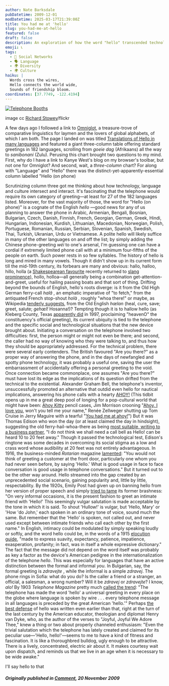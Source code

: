 ```yaml
---
author: Nate Barksdale
pubDatetime: 2009-12-01
modDatetime: 2025-03-17T21:39:00Z
title: You had me at 'hello'
slug: you-had-me-at-hello
featured: false
draft: false
description: An exploration of how the word "hello" transcended technology and culture through the evolution of telephonic communication.
emoji: 📞
tags:
  - 📱 Social Networks
  - 🗣️ Language
  - 🌍 Diversity
  - 🌍 Culture
haiku: |
  Words cross the wires,  
  Hello connects the world wide,  
  Sounds of friendship bloom.
coordinates: [37.7749, -122.4194]
---
```


[![Telephone Booths](@assets/images/telephones.jpg)](@assets/images/telephones.jpg)

image cc [Richard Stowey](http://www.flickr.com/photos/richardstowey/)/flickr

A few days ago I followed a link to [Omniglot](http://omniglot.com/index.htm), a treasure-trove of comparative linguistics for laymen and the lovers of global alphabets, of which I am both. The page I landed on was titled [Translations of Hello in many languages](http://omniglot.com/language/phrases/hello.htm) and featured a giant three-column table offering standard greetings in 182 languages, scrolling from _goeie dag_ (Afrikaans) all the way to _sanibonani_ (Zulu). Perusing this chart brought two questions to my mind. First, why do I have a link to Kanye West's blog on my browser's toolbar, but not one for Omniglot? And second, wait, a _three-column_ chart? For along with "Language" and "Hello" there was the distinct-yet-apparently-essential column labelled "Hello (on phone)

Scrutinizing column three got me thinking about how technology, language and culture intersect and interact. It's fascinating that the telephone would require its own category of greeting—at least for 27 of the 182 languages listed. Moreover, for the vast majority of those, the word for "Hello (on phone)" is a cognate of the English _hello_ —good news for any of us planning to answer the phone in Arabic, Armenian, Bengali, Bosnian, Bulgarian, Czech, Danish, Finnish, French, Georgian, German, Greek, Hindi, Hungarian, Indonesian, Kurdish, Lithuanian, Macedonian, Norwegian, Polish, Portuguese, Romanian, Russian, Serbian, Slovenian, Spanish, Swedish, Thai, Turkish, Ukranian, Urdu or Vietnamese. A polite hello will likely suffice in many of the other languages on and off the list; by simply adding the Chinese phone-greeting _wéi_ to one's arsenal, I'm guessing one can have a cordial if extremely limited phone call with at a minimum four-fifths of the people on earth. Such power rests in so few syllables. The history of hello is long and mired in many vowels. Though it didn't show up in its current form till the mid-19th century, its forbears are many and obvious: hallo, halloo, hillo, holla (a [Shakespearean favourite](http://www.rhymezone.com/r/ss.cgi?q=holla&mode=k) recently returned to [slang prominence](http://www.urbandictionary.com/define.php?term=holla)), hollo, holloa—all generally being a combination get-attention-and-greet, useful for hailing passing boats and that sort of thing. Drifting beyond the bounds of English, hello's roots diverge: is it from the Old High German ferry-call _halâ_ , an emphatic imperative of "to fetch," from the antiquated French stop-shout _holà_ , roughly "whoa there!" or maybe, as Wikipedia [tenderly suggests](http://en.wikipedia.org/wiki/Hello#Hallo), from the Old English _hœlan_ (heal, cure, save; greet, salute; _gehœl!_ Hosanna!)? Tempting though it is to hallow hello (as Kleberg County, Texas [apparently did](http://heaveno.com/resolution.htm) in 1997, proclaiming "heavenO" the constituency's official greeting), its current ubiquity is tied to the telephone and the specific social and technological situations that the new device brought about. Initiating a conversation on the telephone involved two difficulties: first, the person might or might not even be there; and second, the caller had no way of knowing who they were talking to, and thus how they should be appropriately addressed. For the technical problem, there were several early contenders. The British favoured "Are you there?" as a proper way of answering the phone, and in the days of newfangled and spotty phone technology, it was probably a useful one, saving the user the embarrassment of accidentally offering a personal greeting to the void. Once connection became commonplace, one assumes "Are you there?" must have lost its edge as the implications of its question drifted from the technical to the existential. Alexander Graham Bell, the telephone's inventor, unsuccessfully promoted an alternative that outdid even hello for nautical implications, answering his phone calls with a hearty [AHOY!](http://www.npr.org/programs/lnfsound/stories/990319.stories.html) (This tidbit opens up in me a great deep pool of longing for a pop-cultural world that might have been: [Ahoy Kitty](http://www.sanrio.com/) pencil cases, Jim Morrison crooning "[Ahoy, I love you](http://www.youtube.com/watch?v=hzM71scYw0M), won't you tell me your name," Renée Zellweger shutting up Tom Cruise in Jerry Maguire with a tearful "[You had me at ahoy!](http://www.youtube.com/watch?v=NpWAlvWNZj0&feature=related)") But it was Thomas Edison who won the day (or at least claimed the day in hindsight), suggesting the old ferry-hail-whoa-there as being [most suitable, writing to a business partner](http://www.collectorcafe.com/article_archive.asp?article=800&id=1507), "I do not think we shall need a call bell as Hello! can be heard 10 to 20 feet away." Though it passed the technological test, Edison's ringtone was some decades in overcoming its social stigma as a low and crass word whose audibility at 20 feet was not entirely advantageous. In 1916, the business-minded _Rotarian_ magazine [lamented](http://books.google.com/books?id=fVgEAAAAMBAJ&pg=PA553&lpg=PA554&dq=telephone+greetings+hello&lr=&as_drrb_is=b&as_minm_is=0&as_miny_is=1499&as_maxm_is=0&as_maxy_is=1925&num=100&as_brr=1&output=html): "You would not think of greeting a customer at the front door, particularly one whom you had never seen before, by saying 'Hello.' What is good usage in face to face conversation is good usage in telephone conversations." But it turned out to be the other way around. Hello streamed into the gap created by an unprecedented social scenario, gaining popularity and, little by little, respectability. By the 1920s, Emily Post had given up on banning hello from her version of proper speech and simply [tried to tame](http://books.google.com/books?pg=PA19&dq=emily+post+hello&client=firefox-a&id=HhAYAAAAIAAJ#v=onepage&q=&f=false) its former brashness: "On very informal occasions, it is the present fashion to greet an intimate friend with 'Hello!' This seemingly vulgar salutation is made acceptable by the tone in which it is said. To shout 'Hullow!' is vulgar, but 'Hello, Mary' or 'How 'do John,' each spoken in an ordinary tone of voice, sound much the same. But remember that the 'Hello' is spoken, not called out, and never used except between intimate friends who call each other by the first name." In English, intimacy could be modulated by simply speaking loudly or softly, and the word hello could be, in the words of a 1915 [elocution guide](http://books.google.com/books?pg=PA578&dq=telephone+greetings+hello&lr=&as_drrb_is=b&as_minm_is=0&as_miny_is=1499&as_maxm_is=0&as_maxy_is=1925&id=bH9ZAAAAMAAJ&num=100&as_brr=1&output=html), "made to express suavity, expectancy, patience, impatience, exasperation, profanity; in fact, was in itself a whole expressive dictionary." The fact that the message did not depend on the word itself was probably as key a factor as the device's American pedigree in the internationalization of the telephone _hello_. This was especially for languages that have an active distinction between the formal and informal _you_. In Bulgarian, say, the formal greeting is _zdravejte_ , while the informal is a simple _zdravej_. The phone rings in Sofia: what do you do? Is the caller a friend or a stranger, an official, a salesman, a wrong number? Will it be _zdravej_ or _zdravejte_? I know, _alo!_ By 1903 _Telephone Magazine_ pretty much [called the trend](http://books.google.com/books?pg=PA193&dq=telephone+greetings+hello&lr=&as_drrb_is=b&as_minm_is=0&as_miny_is=1499&as_maxm_is=0&as_maxy_is=1925&id=p1lKAAAAMAAJ&num=100&as_brr=1&output=html): "The telephone has made the word 'hello' a universal greeting in every place on the globe where language is spoken by wire . . . every telephone message in all languages is preceded by the great American 'hello.'" Perhaps [the best defense](http://books.google.com/books?pg=PA4&vq=telephone&dq=telephone+etiquette+hello&id=hTgCAAAAYAAJ&as_brr=1&output=html) of hello was written even earlier than that, right at the turn of the last century by the American educator, theologian and diplomat Henry van Dyke, who, as the author of the verses to "Joyful, Joyful We Adore Thee," knew a thing or two about properly channeled enthusiasm: "Even the trivial salutation which the telephone has lately created and claimed for its peculiar use—'Hello, hello!'—seems to me to have a kind of fitness and fascination. It is like a thoroughbred bulldog, ugly enough to be attractive. There is a lively, concentrated, electric air about it. It makes courtesy wait upon dispatch, and reminds us that we live in an age when it is necessary to be wide awake."

I'll say hello to that

##### Originally published in [_Comment_](http://www.cardus.ca/comment/article/1244/), 20 November 2009
